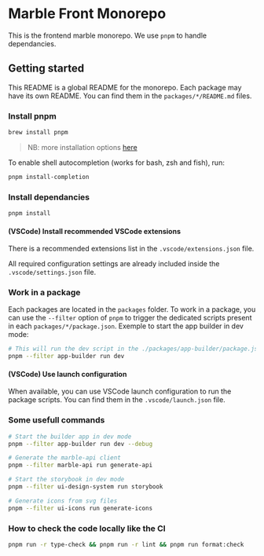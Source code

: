 # Marble Front Monorepo

This is the frontend marble monorepo. We use `pnpm` to handle dependancies.

## Getting started

This README is a global README for the monorepo. Each package may have its own README. You can find them in the `packages/*/README.md` files.

### Install pnpm

```bash
brew install pnpm
```

> NB: more installation options [here](https://pnpm.io/installation)

To enable shell autocompletion (works for bash, zsh and fish), run:

```bash
pnpm install-completion
```

### Install dependancies

```bash
pnpm install
```

#### (VSCode) Install recommended VSCode extensions

There is a recommended extensions list in the `.vscode/extensions.json` file.

All required configuration settings are already included inside the `.vscode/settings.json` file.

### Work in a package

Each packages are located in the `packages` folder. To work in a package, you can use the `--filter` option of `pnpm` to trigger the dedicated scripts present in each `packages/*/package.json`. Exemple to start the app builder in dev mode:

```bash
# This will run the dev script in the ./packages/app-builder/package.json
pnpm --filter app-builder run dev
```

#### (VSCode) Use launch configuration

When available, you can use VSCode launch configuration to run the package scripts. You can find them in the `.vscode/launch.json` file.

### Some usefull commands

```bash
# Start the builder app in dev mode
pnpm --filter app-builder run dev --debug

# Generate the marble-api client
pnpm --filter marble-api run generate-api

# Start the storybook in dev mode
pnpm --filter ui-design-system run storybook

# Generate icons from svg files
pnpm --filter ui-icons run generate-icons
```

### How to check the code locally like the CI

```bash
pnpm run -r type-check && pnpm run -r lint && pnpm run format:check
```
